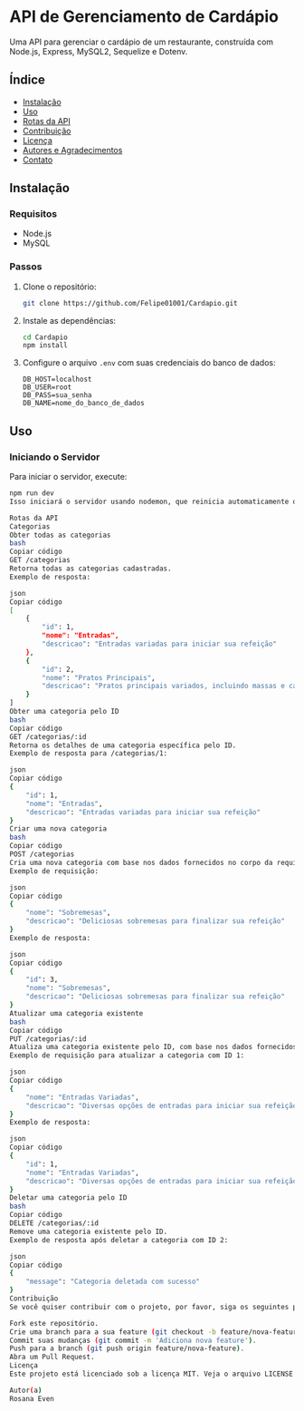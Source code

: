 # API de Gerenciamento de Cardápio

Uma API para gerenciar o cardápio de um restaurante, construída com Node.js, Express, MySQL2, Sequelize e Dotenv.

## Índice
- [Instalação](#instalação)
- [Uso](#uso)
- [Rotas da API](#rotas-da-api)
- [Contribuição](#contribuição)
- [Licença](#licença)
- [Autores e Agradecimentos](#autores-e-agradecimentos)
- [Contato](#contato)

## Instalação

### Requisitos
- Node.js
- MySQL

### Passos
1. Clone o repositório:
    ```sh
    git clone https://github.com/Felipe01001/Cardapio.git
    ```
2. Instale as dependências:
    ```sh
    cd Cardapio
    npm install
    ```
3. Configure o arquivo `.env` com suas credenciais do banco de dados:
    ```
    DB_HOST=localhost
    DB_USER=root
    DB_PASS=sua_senha
    DB_NAME=nome_do_banco_de_dados
    ```

## Uso

### Iniciando o Servidor
Para iniciar o servidor, execute:
```sh
npm run dev
Isso iniciará o servidor usando nodemon, que reinicia automaticamente o servidor sempre que houver alterações no código.

Rotas da API
Categorias
Obter todas as categorias
bash
Copiar código
GET /categorias
Retorna todas as categorias cadastradas.
Exemplo de resposta:

json
Copiar código
[
    {
        "id": 1,
        "nome": "Entradas",
        "descricao": "Entradas variadas para iniciar sua refeição"
    },
    {
        "id": 2,
        "nome": "Pratos Principais",
        "descricao": "Pratos principais variados, incluindo massas e carnes"
    }
]
Obter uma categoria pelo ID
bash
Copiar código
GET /categorias/:id
Retorna os detalhes de uma categoria específica pelo ID.
Exemplo de resposta para /categorias/1:

json
Copiar código
{
    "id": 1,
    "nome": "Entradas",
    "descricao": "Entradas variadas para iniciar sua refeição"
}
Criar uma nova categoria
bash
Copiar código
POST /categorias
Cria uma nova categoria com base nos dados fornecidos no corpo da requisição.
Exemplo de requisição:

json
Copiar código
{
    "nome": "Sobremesas",
    "descricao": "Deliciosas sobremesas para finalizar sua refeição"
}
Exemplo de resposta:

json
Copiar código
{
    "id": 3,
    "nome": "Sobremesas",
    "descricao": "Deliciosas sobremesas para finalizar sua refeição"
}
Atualizar uma categoria existente
bash
Copiar código
PUT /categorias/:id
Atualiza uma categoria existente pelo ID, com base nos dados fornecidos no corpo da requisição.
Exemplo de requisição para atualizar a categoria com ID 1:

json
Copiar código
{
    "nome": "Entradas Variadas",
    "descricao": "Diversas opções de entradas para iniciar sua refeição"
}
Exemplo de resposta:

json
Copiar código
{
    "id": 1,
    "nome": "Entradas Variadas",
    "descricao": "Diversas opções de entradas para iniciar sua refeição"
}
Deletar uma categoria pelo ID
bash
Copiar código
DELETE /categorias/:id
Remove uma categoria existente pelo ID.
Exemplo de resposta após deletar a categoria com ID 2:

json
Copiar código
{
    "message": "Categoria deletada com sucesso"
}
Contribuição
Se você quiser contribuir com o projeto, por favor, siga os seguintes passos:

Fork este repositório.
Crie uma branch para a sua feature (git checkout -b feature/nova-feature).
Commit suas mudanças (git commit -m 'Adiciona nova feature').
Push para a branch (git push origin feature/nova-feature).
Abra um Pull Request.
Licença
Este projeto está licenciado sob a licença MIT. Veja o arquivo LICENSE para mais detalhes.

Autor(a)
Rosana Even